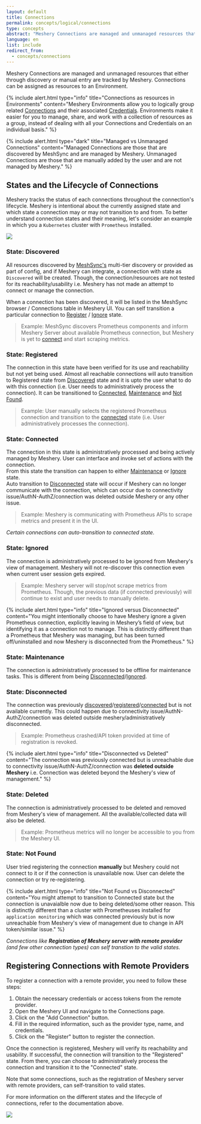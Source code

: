 ```yaml
---
layout: default
title: Connections
permalink: concepts/logical/connections
type: concepts
abstract: "Meshery Connections are managed and unmanaged resources that either through discovery or manual entry are managed by a state machine and used within one or more Environments."
language: en
list: include
redirect_from:
  - concepts/connections
---
```


Meshery Connections are managed and unmanaged resources that either through discovery or manual entry are tracked by Meshery. Connections can be assigned as resources to an Environment.

{% include alert.html type="info" title="Connections as resources in Environments" content="Meshery Environments allow you to logically group related <a href='/concepts/logical/connections'>Connections</a> and their associated <a href='/concepts/logical/credentials'>Credentials</a>. Environments make it easier for you to manage, share, and work with a collection of resources as a group, instead of dealing with all your Connections and Credentials on an individual basis." %}

{% include alert.html type="dark" title="Managed vs Unmanaged Connections" content="Managed Connections are those that are discovered by MeshSync and are managed by Meshery. Unmanaged Connections are those that are manually added by the user and are not managed by Meshery." %}

## States and the Lifecycle of Connections

Meshery tracks the status of each connections throughout the connection's lifecycle. Meshery is intentional about the currently assigned state and which state a connection may or may not transition to and from. To better understand connection states and their meaning, let's consider an example in which you a `Kubernetes` cluster with `Prometheus` installed.

![]({{site.baseurl}}/assets/img/lifecycle-management/states-for-kubernetes-cluster-connections.svg)

### State: Discovered

All resources discovered by [MeshSync's](https://docs.meshery.io/concepts/architecture/meshsync) multi-tier discovery or provided as part of config, and if Meshery can integrate, a connection with state as `Discovered` will be created. Though, the connection/resources are not tested for its reachability/usability i.e. Meshery has not made an attempt to connect or manage the connection.

When a connection has been discovered, it will be listed in the MeshSync browser / Connections table in Meshery UI. You can self transition a particular connection to [Register](#state-registered) / [Ignore](#state-ignored) state.

> Example: MeshSync discovers Prometheus components and inform Meshery Server about available Prometheus connection, but Meshery is yet to [connect](#state-connected) and start scraping metrics.

### State: Registered

The connection in this state have been verified for its use and reachability but not yet being used. Almost all reachable connections will auto transition to Registered state from [Discovered](#state-discovered) state and it is upto the user what to do with this connection (i.e. User needs to administratively process the connection). It can be transitioned to [Connected](#state-connected), [Maintenance](#state-maintenance) and [Not Found](#state-not-found).

> Example: User manually selects the registered Prometheus connection and transition to the [connected](#state-connected) state (i.e. User administratively processes the connection).

### State: Connected

The connection in this state is administratively processed and being actively managed by Meshery. User can interface and invoke set of actions with the connection.<br>
From this state the transition can happen to either [Maintenance](#state-maintenance) or [Ignore](#state-ignored) state.<br>
Auto transition to [Disconnected](#state-disconnected) state will occur if Meshery can no longer communicate with the connection, which can occur due to connectivity issue/AuthN-AuthZ/connection was deleted outside Meshery or any other issue.

> Example: Meshery is communicating with Prometheus APIs to scrape metrics and present it in the UI.

_Certain connections can auto-transition to connected state._

### State: Ignored

The connection is administratively processed to be ignored from Meshery's view of management. Meshery will not re-discover this connection even when current user session gets expired.

> Example: Meshery server will stop/not scrape metrics from Prometheus. Though, the previous data (if connected previously) will continue to exist and user needs to manually delete.

{% include alert.html type="info" title="Ignored versus Disconnected" content="You might intentionally choose to have Meshery ignore a given Prometheus connection, explicitly leaving in Meshery’s field of view, but identifying it as a connection not to manage. This is distinctly different than a Prometheus that Meshery was managing, but has been turned off/uninstalled and now Meshery is disconnected from the Prometheus." %}

### State: Maintenance

The connection is administratively processed to be offline for maintenance tasks. This is different from being [Disconnected](#state-disconnected)/[Ignored](#state-ignored).

### State: Disconnected

The connection was previously [discovered](#state-discovered)/[registered](#state-registered)/[connected](#state-connected) but is not available currently. This could happen due to connectivity issue/AuthN-AuthZ/connection was deleted outside meshery/administratively disconnected.

> Example: Prometheus crashed/API token provided at time of registration is revoked.

{% include alert.html type="info" title="Disconnected vs Deleted" content="The connection was previously connected but is unreachable due to connectivity issue/AuthN-AuthZ/connection was **deleted outside Meshery** i.e. Connection was deleted beyond the Meshery's view of management." %}

### State: Deleted

The connection is administratively processed to be deleted and removed from Meshery's view of management. All the available/collected data will also be deleted.

> Example: Prometheus metrics will no longer be accessible to you from the Meshery UI.

### State: Not Found

User tried registering the connection **manually** but Meshery could not connect to it or if the connection is unavailable now. User can delete the connection or try re-registering.

{% include alert.html type="info" title="Not Found vs Disconnected" content="You might attempt to transition to Connected state but the connection is unavaialble now due to being deleted/some other reason. This is distinctly different than a cluster with Prometheuses installed for `application monitoring` which was connected previously but is now unreachable from Meshery's view of management due to change in API token/similar issue." %}

_Connections like **Registration of Meshery server with remote provider** (and few other connection types) can self transtion to the valid states._

## Registering Connections with Remote Providers

To register a connection with a remote provider, you need to follow these steps:

1. Obtain the necessary credentials or access tokens from the remote provider.
2. Open the Meshery UI and navigate to the Connections page.
3. Click on the "Add Connection" button.
4. Fill in the required information, such as the provider type, name, and credentials.
5. Click on the "Register" button to register the connection.

Once the connection is registered, Meshery will verify its reachability and usability. If successful, the connection will transition to the "Registered" state. From there, you can choose to administratively process the connection and transition it to the "Connected" state.

Note that some connections, such as the registration of Meshery server with remote providers, can self-transition to valid states.

For more information on the different states and the lifecycle of connections, refer to the documentation above.

![]({{site.baseurl}}/assets/img/architecture/meshery-server-registration-with-remote-providers.svg)
